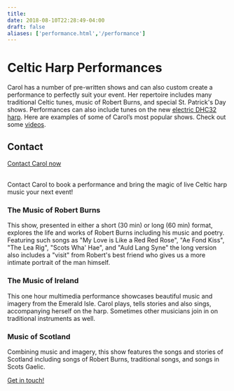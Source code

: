 ```yaml
---
title: 
date: 2018-08-10T22:28:49-04:00
draft: false
aliases: ['performance.html','/performance']
---
```

<div class="row">

<div class="col-md-8">
  <h1>Celtic Harp Performances</h1>

  <p class="lead">Carol has a number of pre-written shows and can also custom create a performance to perfectly suit your event. Her repertoire includes many traditional Celtic tunes, music of Robert Burns, and special St. Patrick's Day shows. Performances can also include tunes on the new <a href="/harps">electric DHC32 harp</a>. Here are examples of some of Carol’s most popular shows. Check out some <a href="/music-videos">videos</a>.</p>
</div>

<div class="sidebar col-md-4"><h2>Contact</h2><a class="btn btn-primary" href="/contact">Contact Carol now</a><br /><br /><p>Contact Carol to book a performance and bring the magic of live Celtic harp music your next event!</p></div>

</div>
<div class="row shows">

<div class="col-md-4"><h3>The Music of Robert Burns</h3><div class="showheader burns"></div><p>This show, presented in either a short (30 min) or long (60 min) format, explores the life and works of Robert Burns including his music and poetry. Featuring such songs as "My Love is Like a Red Red Rose", "Ae Fond Kiss", "The Lea Rig", "Scots Wha' Hae", and "Auld Lang Syne" the long version also includes a "visit" from Robert's best friend who gives us a more intimate portrait of the man himself.</p></div>

<div class="col-md-4"><h3>The Music of Ireland</h3><div class="showheader ireland"></div><p>This one hour multimedia performance showcases beautiful music and imagery from the Emerald Isle. Carol plays, tells stories and also sings, accompanying herself on the harp. Sometimes other musicians join in on traditional instruments as well.</p></div>

<div class="col-md-4"><h3>Music of Scotland</h3>
  <div class="showheader scotland"></div>
  <p>Combining music and imagery, this show features the songs and stories of Scotland including songs of Robert Burns, traditional songs, and songs in Scots Gaelic.</p></div>

</div>

<div class="row"><div class="col-md-12"><a class="btn btn-primary btn-large" href="/contact">Get in touch!</a></div></div>

